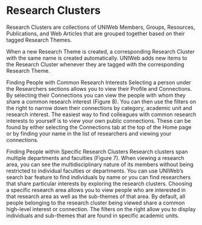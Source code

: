 # Research Clusters

Research Clusters are collections of UNIWeb Members, Groups, Resources, Publications, and Web Articles that are grouped together based on their tagged Research Themes. 

When a new Research Theme is created, a corresponding Research Cluster with the same name is created automatically. UNIWeb adds new items to the Research Cluster whenever they are tagged with the corresponding Research Theme.

Finding People with Common Research Interests 
Selecting a person under the Researchers sections allows you to view their Profile and Connections. By selecting their Connections you can view the people with whom they share a common research interest (Figure 8). You can then use the filters on the right to  narrow down their connections by category, academic unit and research interest.
The easiest way to find colleagues with common research interests to yourself is to view your own public connections. These can be found by either selecting the Connections tab at the top of the Home page or by finding your name in the list of researchers and viewing your connections.

Finding People within Specific Research Clusters 
Research clusters span multiple departments and faculties (Figure 7). When viewing a research area, you can see the multidisciplinary nature of its members without being restricted to individual faculties or departments.
You can use UNIWeb’s search bar feature to find individuals by name or you can find researchers that share particular interests by exploring the research clusters. Choosing a specific research area allows you to view people who are interested in that research area as well as the sub-themes of that area.
By default, all people belonging to the research cluster being viewed share a common high-level interest or connection. The filters on the right allow you to display individuals and sub-themes that are found in specific academic units.

